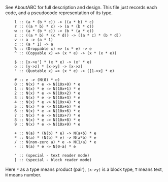 
See AboutABC for full description and design. This file just records each code, and a pseudocode representation of its type.

        l :: (a * (b * c)) -> ((a * b) * c)
        r :: ((a * b) * c) -> (a * (b * c))
        w :: (a * (b * c)) -> (b * (a * c))
        z :: ((a * b) * (c * d)) -> ((a * c) * (b * d))
        v :: a -> (a * 1)
        c :: (a * 1) -> a
        % :: (Droppable x) => (x * e) -> e
        ^ :: (Copyable x) => (x * e) -> (x * (x * e))

        $ :: [x->x'] * (x * e) -> (x' * e)
        o :: [y->z] * [x->y] -> [x->z]
        ' :: (Quotable x) => (x * e) -> ([1->x] * e)
        
        # :: e -> (N(0) * e)
        0 :: N(x) * e -> N(10x+0) * e
        1 :: N(x) * e -> N(10x+1) * e
        2 :: N(x) * e -> N(10x+2) * e
        3 :: N(x) * e -> N(10x+3) * e
        4 :: N(x) * e -> N(10x+4) * e
        5 :: N(x) * e -> N(10x+5) * e
        6 :: N(x) * e -> N(10x+6) * e
        7 :: N(x) * e -> N(10x+7) * e
        8 :: N(x) * e -> N(10x+8) * e
        9 :: N(x) * e -> N(10x+9) * e

        + :: N(a) * (N(b) * e) -> N(a+b) * e
        * :: N(a) * (N(b) * e) -> N(a*b) * e
        / :: N(non-zero a) * e -> N(1/a) * e
        - :: N(a) * e -> N(0-a) * e

        " :: (special - text reader mode)
        [ :: (special - block reader mode)
    
Here `*` as a type means product (pair), `[x->y]` is a block type, `T` means text, `N` means number.





